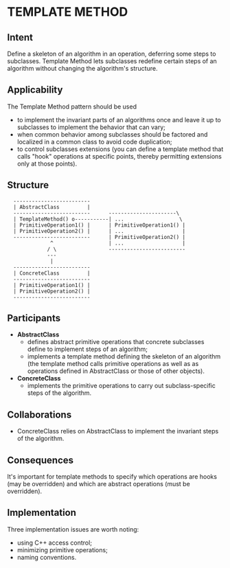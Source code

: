 TEMPLATE METHOD
===============

Intent
------

Define a skeleton of an algorithm in an operation, deferring some 
steps to subclasses. Template Method lets subclasses redefine certain
steps of an algorithm without changing the algorithm's structure.


Applicability
-------------

The Template Method pattern should be used
- to implement the invariant parts of an algorithms once and leave it
  up to subclasses to implement the behavior that can vary;
- when common behavior among subclasses should be factored and 
  localized in a common class to avoid code duplication;
- to control subclasses extensions 
  (you can define a template method that calls "hook" operations at
   specific points, thereby permitting extensions only at those
   points).


Structure
---------

```
  -------------------------
  | AbstractClass         |
  -------------------------      ----------------------\
  | TemplateMethod() o-----------| ...                  \ 
  | PrimitiveOperation1() |      | PrimitiveOperation1() |
  | PrimitiveOperation2() |      | ...                   |
  -------------------------      | PrimitiveOperation2() |
              ^                  | ...                   |
             / \                 -------------------------
             ---
              |
  -------------------------
  | ConcreteClass         |
  -------------------------
  | PrimitiveOperation1() |
  | PrimitiveOperation2() |
  -------------------------
```


Participants
------------

- **AbstractClass**
  - defines abstract primitive operations that concrete subclasses
    define to implement steps of an algorithm;
  - implements a template method defining the skeleton of an 
    algorithm
    (the template method calls primitive operations as well as
    as operations defined in AbstractClass or those of other 
    objects).
- **ConcreteClass**
  - implements the primitive operations to carry out 
    subclass-specific steps of the algorithm.


Collaborations
--------------

- ConcreteClass relies on AbstractClass to implement the invariant
  steps of the algorithm.


Consequences
------------

It's important for template methods to specify which operations are 
hooks (may be overridden) and which are abstract operations
(must be overridden).


Implementation
--------------

Three implementation issues are worth noting:
- using C++ access control;
- minimizing primitive operations;
- naming conventions.
